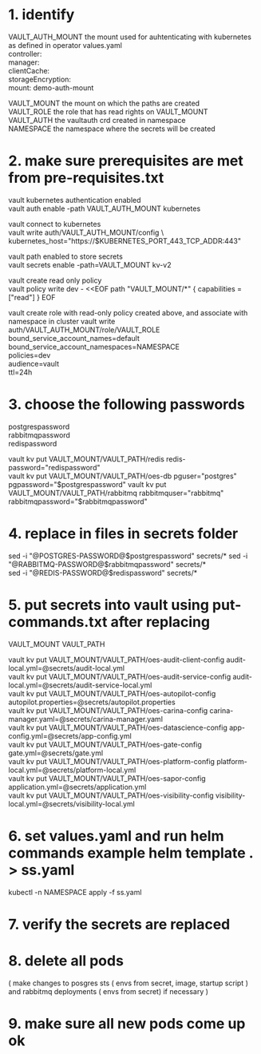 # 1. identify 

VAULT_AUTH_MOUNT the mount used for auhtenticating with kubernetes as defined in operator values.yaml   
controller:  
  manager:  
    clientCache:  
      storageEncryption:  
        mount: demo-auth-mount  

VAULT_MOUNT the mount on which the paths are created  
VAULT_ROLE the role that has read rights on VAULT_MOUNT  
VAULT_AUTH the vaultauth crd created in namespace  
NAMESPACE the namespace where the secrets will be created  

# 2. make sure prerequisites are met from pre-requisites.txt  
vault kubernetes authentication enabled  
vault auth enable -path VAULT_AUTH_MOUNT kubernetes  

vault connect to kubernetes  
vault write auth/VAULT_AUTH_MOUNT/config \  
   kubernetes_host="https://$KUBERNETES_PORT_443_TCP_ADDR:443"  

vault path enabled to store secrets  
vault secrets enable -path=VAULT_MOUNT kv-v2  


vault create read only policy  
vault policy write dev - <<EOF
path "VAULT_MOUNT/*" {
   capabilities = ["read"]
}
EOF

vault create role with read-only policy created above, and associate with namespace in cluster
vault write auth/VAULT_AUTH_MOUNT/role/VAULT_ROLE \
   bound_service_account_names=default \
   bound_service_account_namespaces=NAMESPACE \
   policies=dev \
   audience=vault \
   ttl=24h

# 3. choose the following passwords

postgrespassword  
rabbitmqpassword  
redispassword  

vault kv put VAULT_MOUNT/VAULT_PATH/redis redis-password="redispassword"  
vault kv put VAULT_MOUNT/VAULT_PATH/oes-db pguser="postgres" pgpassword="$postgrespassword"  
vault kv put VAULT_MOUNT/VAULT_PATH/rabbitmq rabbitmquser="rabbitmq" rabbitmqpassword="$rabbitmqpassword"  

# 4. replace in files in secrets folder
sed -i "@POSTGRES-PASSWORD@$postgrespassword" secrets/*  
sed -i "@RABBITMQ-PASSWORD@$rabbitmqpassword" secrets/*  
sed -i "@REDIS-PASSWORD@$redispassword" secrets/*  

# 5. put secrets into vault using put-commands.txt after replacing 

VAULT_MOUNT
VAULT_PATH

vault kv put VAULT_MOUNT/VAULT_PATH/oes-audit-client-config audit-local.yml=@secrets/audit-local.yml  
vault kv put VAULT_MOUNT/VAULT_PATH/oes-audit-service-config audit-local.yml=@secrets/audit-service-local.yml  
vault kv put VAULT_MOUNT/VAULT_PATH/oes-autopilot-config autopilot.properties=@secrets/autopilot.properties  
vault kv put VAULT_MOUNT/VAULT_PATH/oes-carina-config carina-manager.yaml=@secrets/carina-manager.yaml  
vault kv put VAULT_MOUNT/VAULT_PATH/oes-datascience-config app-config.yml=@secrets/app-config.yml  
vault kv put VAULT_MOUNT/VAULT_PATH/oes-gate-config gate.yml=@secrets/gate.yml  
vault kv put VAULT_MOUNT/VAULT_PATH/oes-platform-config platform-local.yml=@secrets/platform-local.yml  
vault kv put VAULT_MOUNT/VAULT_PATH/oes-sapor-config application.yml=@secrets/application.yml  
vault kv put VAULT_MOUNT/VAULT_PATH/oes-visibility-config visibility-local.yml=@secrets/visibility-local.yml  

# 6. set values.yaml and run helm commands example helm template . > ss.yaml

kubectl -n NAMESPACE apply -f ss.yaml

# 7. verify the secrets are replaced
# 8. delete all pods 
( make changes to posgres sts ( envs from secret, image, startup script )
 and rabbitmq deployments ( envs from secret) if necessary )
# 9. make sure all new pods come up ok


